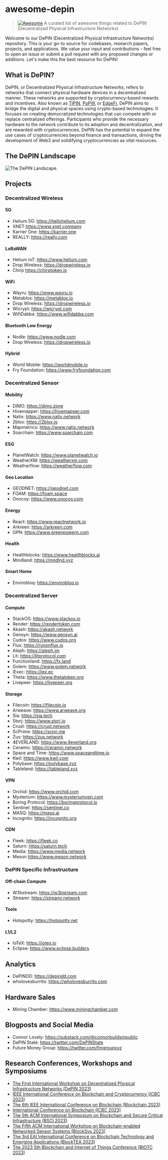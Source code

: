 # awesome-depin
> [![Awesome](https://awesome.re/badge.svg)](https://awesome.re) A curated list of awesome things related to DePIN (Decentralized Physical Infrastructure Networks)

Welcome to our DePIN (Decentralized Physical Infrastructure Networks) repository. This is your go-to source for codebases, research papers, projects, and applications. We value your input and contributions - feel free to open an issue or submit a pull request with any proposed changes or additions. Let's make this the best resource for DePIN!

## What is DePIN?
DePIN, or Decentralized Physical Infrastructure Networks, refers to networks that connect physical hardware devices in a decentralized manner. These networks are supported by cryptocurrency-based rewards and incentives. Also known as [TIPIN](https://medium.com/@mikezajko_16091/token-incentivized-physical-infrastructure-networks-3548b3182d82), [PoPW](https://multicoin.capital/2022/04/05/proof-of-physical-work/), or [EdgeFi](https://medium.com/borderless-capital/edgefi-597b9c747a94), DePIN aims to bridge the digital and physical spaces using crypto-based technologies. It focuses on creating democratized technologies that can compete with or replace centralized offerings. Participants who provide the necessary hardware to the network contribute to its adoption and decentralization, and are rewarded with cryptocurrencies. DePIN has the potential to expand the use cases of cryptocurrencies beyond finance and transactions, driving the development of Web3 and solidifying cryptocurrencies as vital resources.

## The DePIN Landscape
![The DePIN Landscape.](./depin-landscape.png)

## Projects

### Decentralized Wireless
#### 5G 
- Helium 5G: https://hellohelium.com
- XNET https://www.xnet.company
- Karrier One: https://karrier.one
- REALLY: https://really.com

#### LoRaWAN
- Helium IoT: https://www.helium.com
- Drop Wireless: https://dropwireless.io
- Chirp https://chirptoken.io

#### WiFi
- Wayru: https://www.wayru.io
- Metablox: https://metablox.io
- Drop Wireless: https://dropwireless.io
- Wicrypt: https://wicrypt.com
- WifiDabba: https://www.wifidabba.com

#### Bluetooth Low Energy 
- Nodle: https://www.nodle.com
- Drop Wireless: https://dropwireless.io

#### Hybrid 
- World Mobile: https://worldmobile.io
- Fry Foundation: https://www.fryfoundation.com

### Decentralized Sensor 
#### Mobility
- DIMO: https://dimo.zone
- Hivemapper: https://hivemapper.com
- Natix: https://www.natix.network
- 2blox: https://2blox.io
- Mapmetrics: https://www.natix.network
- Soarchain: https://www.soarchain.com

#### ESG
- PlanetWatch: https://www.planetwatch.io
- WeatherXM: https://weatherxm.com
- Weatherflow: https://weatherflow.com

#### Geo Location
- GEODNET: https://geodnet.com
- FOAM: https://foam.space
- Onocoy: https://www.onocoy.com

#### Energy
- React: https://www.reactnetwork.io
- Arkreen: https://arkreen.com
- GPN: https://www.greenpowern.com

#### Health
- Healthblocks: https://www.healthblocks.ai
- Mindland: https://mndlnd.xyz

#### Smart Home
- Envirobloq: https://envirobloq.io

### Decentralized Server
#### Compute
- StackOS: https://www.stackos.io
- Render: https://rendertoken.com
- Akash: https://akash.network
- Gensyn: https://www.gensyn.ai
- Cudos: https://www.cudos.org
- Flux: https://runonflux.io
- Aleph: https://aleph.im
- Lit: https://litprotocol.com
- Functionland: https://fx.land
- Golem: https://www.golem.network
- iExec: https://iex.ec
- Theta: https://www.thetatoken.org
- Livepeer: https://livepeer.org

#### Storage
- Filecoin: https://filecoin.io
- Arweave: https://www.arweave.org
- Sia: https://sia.tech
- Storj: https://www.storj.io
- Crust: https://crust.network
- ScPrime: https://scpri.me
- Zus: https://zus.network
- 4EVERLAND: https://www.4everland.org
- Ceramic: https://ceramic.network
- Space and Time: https://www.spaceandtime.io
- Kwil: https://www.kwil.com
- Polybase: https://polybase.xyz
- Tableland: https://tableland.xyz

#### VPN
- Orchid: https://www.orchid.com
- Mysterium: https://www.mysteriumvpn.com
- Boring Protocol: https://boringprotocol.io
- Sentinel: https://sentinel.co
- MASQ: https://masq.ai
- Incognito: https://incognito.org

#### CDN 
- Fleek: https://fleek.co
- Saturn: https://saturn.tech
- Media: https://www.media.network
- Meson https://www.meson.network

### DePIN Specific Infrastructure 
#### Off-chain Compute
- W3bstream: https://w3bstream.com
- Streamr: https://streamr.network

#### Tools
- Hotspotty: https://hotspotty.net

#### L1/L2
- IoTeX: https://iotex.io
- Eclipse: https://www.eclipse.builders

## Analytics
- DePINDD: https://depindd.com
- wholovesburrito: https://wholovesburrito.com

## Hardware Sales
- Mining Chamber: https://www.miningchamber.com

## Blogposts and Social Media
- Connor Lovely: https://substack.com/@connorbuildsinpublic
- DePIN State: https://twitter.com/DePINState
- Future Money Group: https://twitter.com/fmgroupxyz

## Research Conferences, Workshops and Symposiums
- [The First International Workshop on Decentralized Physical Infrastructure Networks (DePIN 2023)](https://wfiot2023.iot.ieee.org/1st-international-workshop-decentralized-physical-infrastructure-networks-depin-2023)
- [IEEE International Conference on Blockchain and Cryptocurrency (ICBC 2023)](https://icbc2023.ieee-icbc.org/)
- [The 6th IEEE International Conference on Blockchain (Blockchain 2023)](https://ieee-cybermatics.org/2023/blockchain/)
- [International Conference on Blockchain (ICBC 2023)](https://www.servicessociety.org/icbc)
- [The 5th ACM International Symposium on Blockchain and Secure Critical Infrastructure (BSCI 2023)](http://www.cloud-conf.net/bsci/2023/)
- [The Fifth ACM International Workshop on Blockchain-enabled Networked Sensor Systems (BlockSys 2023)](https://acmblocksys.github.io/blocksys2023/)
- [The 3rd EAI International Conference on Blockchain Technology and Emerging Applications (BlockTEA 2023)](https://blocktea.eai-conferences.org/2023/)
- [The 2023 5th Blockchain and Internet of Things Conference (BIOTC 2023)](http://www.biotc.net/)
